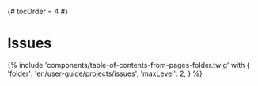 {# tocOrder = 4 #}

# Issues

{% include 'components/table-of-contents-from-pages-folder.twig' with {
  'folder': 'en/user-guide/projects/issues',
  'maxLevel': 2,
} %}